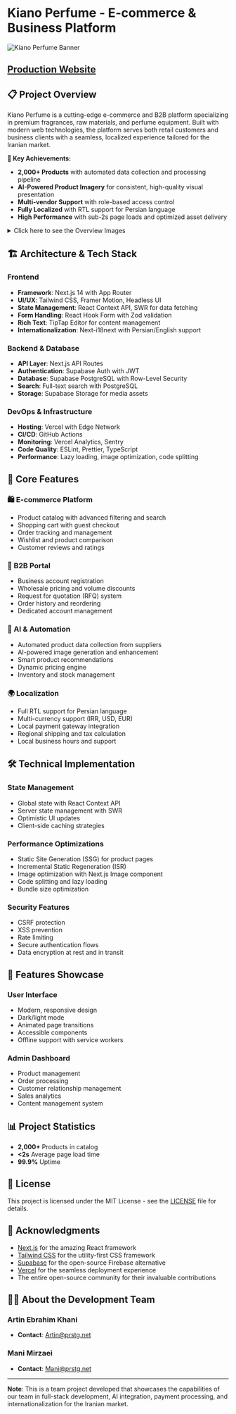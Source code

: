 # Kiano Perfume - E-commerce & Business Platform

![Kiano Perfume Banner](assets/Image-1.png)

## [Production Website](https://www.kianoperfume.com/)

## 📋 Project Overview

Kiano Perfume is a cutting-edge e-commerce and B2B platform specializing in premium fragrances, raw materials, and perfume equipment. Built with modern web technologies, the platform serves both retail customers and business clients with a seamless, localized experience tailored for the Iranian market.

**🎯 Key Achievements:**
- **2,000+ Products** with automated data collection and processing pipeline
- **AI-Powered Product Imagery** for consistent, high-quality visual presentation
- **Multi-vendor Support** with role-based access control
- **Fully Localized** with RTL support for Persian language
- **High Performance** with sub-2s page loads and optimized asset delivery

<details>
  <summary>Click here to see the Overview Images</summary>
  <br>
  <p align="center">
    <img src="./assets/Image-1.png" width="48%">
    <img src="./assets/Image-2.png" width="48%">
    <img src="./assets/Image-3.png" width="48%">
  </p>
</details>

## 🏗️ Architecture & Tech Stack

### Frontend
- **Framework**: Next.js 14 with App Router
- **UI/UX**: Tailwind CSS, Framer Motion, Headless UI
- **State Management**: React Context API, SWR for data fetching
- **Form Handling**: React Hook Form with Zod validation
- **Rich Text**: TipTap Editor for content management
- **Internationalization**: Next-i18next with Persian/English support

### Backend & Database
- **API Layer**: Next.js API Routes
- **Authentication**: Supabase Auth with JWT
- **Database**: Supabase PostgreSQL with Row-Level Security
- **Search**: Full-text search with PostgreSQL
- **Storage**: Supabase Storage for media assets

### DevOps & Infrastructure
- **Hosting**: Vercel with Edge Network
- **CI/CD**: GitHub Actions
- **Monitoring**: Vercel Analytics, Sentry
- **Code Quality**: ESLint, Prettier, TypeScript
- **Performance**: Lazy loading, image optimization, code splitting

## 🌟 Core Features

### 🛍️ E-commerce Platform
- Product catalog with advanced filtering and search
- Shopping cart with guest checkout
- Order tracking and management
- Wishlist and product comparison
- Customer reviews and ratings

### 🏢 B2B Portal
- Business account registration
- Wholesale pricing and volume discounts
- Request for quotation (RFQ) system
- Order history and reordering
- Dedicated account management

### 🤖 AI & Automation
- Automated product data collection from suppliers
- AI-powered image generation and enhancement
- Smart product recommendations
- Dynamic pricing engine
- Inventory and stock management

### 🌍 Localization
- Full RTL support for Persian language
- Multi-currency support (IRR, USD, EUR)
- Local payment gateway integration
- Regional shipping and tax calculation
- Local business hours and support

## 🛠️ Technical Implementation

### State Management
- Global state with React Context API
- Server state management with SWR
- Optimistic UI updates
- Client-side caching strategies

### Performance Optimizations
- Static Site Generation (SSG) for product pages
- Incremental Static Regeneration (ISR)
- Image optimization with Next.js Image component
- Code splitting and lazy loading
- Bundle size optimization

### Security Features
- CSRF protection
- XSS prevention
- Rate limiting
- Secure authentication flows
- Data encryption at rest and in transit

## 📱 Features Showcase

### User Interface
- Modern, responsive design
- Dark/light mode
- Animated page transitions
- Accessible components
- Offline support with service workers

### Admin Dashboard
- Product management
- Order processing
- Customer relationship management
- Sales analytics
- Content management system

## 📊 Project Statistics

- **2,000+** Products in catalog
- **<2s** Average page load time
- **99.9%** Uptime

## 📄 License

This project is licensed under the MIT License - see the [LICENSE](LICENSE) file for details.

## 🌟 Acknowledgments

- [Next.js](https://nextjs.org/) for the amazing React framework
- [Tailwind CSS](https://tailwindcss.com/) for the utility-first CSS framework
- [Supabase](https://supabase.com/) for the open-source Firebase alternative
- [Vercel](https://vercel.com/) for the seamless deployment experience
- The entire open-source community for their invaluable contributions

## 👨‍💻 About the Development Team

### Artin Ebrahim Khani
- **Contact**: [Artin@prstg.net](mailto:Artin@prstg.net)

### Mani Mirzaei
- **Contact**: [Mani@prstg.net](mailto:Mani@prstg.net)

---

**Note**: This is a team project developed that showcases the capabilities of our team in full-stack development, AI integration, payment processing, and internationalization for the Iranian market.
